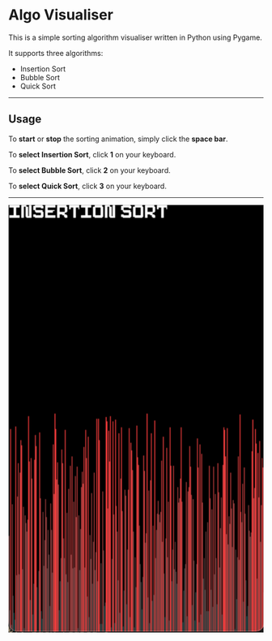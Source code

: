 # Algo Visualiser

This is a simple sorting algorithm visualiser written in Python using Pygame. 

It supports three algorithms:

*  Insertion Sort
*  Bubble Sort
*  Quick Sort

---

## Usage

To **start** or **stop** the sorting animation, simply click the  **space bar**. 

To **select Insertion Sort**, click **1** on your keyboard.

To **select Bubble Sort**, click **2** on your keyboard.

To **select Quick Sort**, click **3** on your keyboard.

---

![Screen Shot](static/screenshot_1.png)


